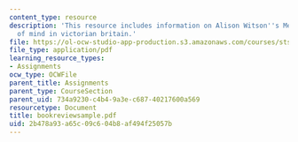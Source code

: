 ```yaml
---
content_type: resource
description: 'This resource includes information on Alison Witson''s Mesmerised: Powers
  of mind in victorian britain.'
file: https://ol-ocw-studio-app-production.s3.amazonaws.com/courses/sts-001-technology-in-american-history-spring-2006/2b478a93a65c09c604b8af494f25057b_bookreviewsample.pdf
file_type: application/pdf
learning_resource_types:
- Assignments
ocw_type: OCWFile
parent_title: Assignments
parent_type: CourseSection
parent_uid: 734a9230-c4b4-9a3e-c687-40217600a569
resourcetype: Document
title: bookreviewsample.pdf
uid: 2b478a93-a65c-09c6-04b8-af494f25057b
---
```

